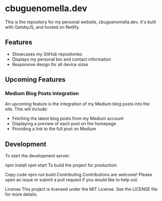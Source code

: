 # cbuguenomella.dev

This is the repository for my personal website, cbuguenomella.dev. It's built with GatsbyJS, and hosted on Netlify.

## Features

- Showcases my GitHub repositories
- Displays my personal bio and contact information
- Responsive design for all device sizes

## Upcoming Features

### Medium Blog Posts Integration

An upcoming feature is the integration of my Medium blog posts into the site. This will include:

- Fetching the latest blog posts from my Medium account
- Displaying a preview of each post on the homepage
- Providing a link to the full post on Medium

## Development

To start the development server:

npm install
npm start
To build the project for production:

Copy code
npm run build
Contributing
Contributions are welcome! Please open an issue or submit a pull request if you would like to help out.

License
This project is licensed under the MIT License. See the LICENSE file for more details.